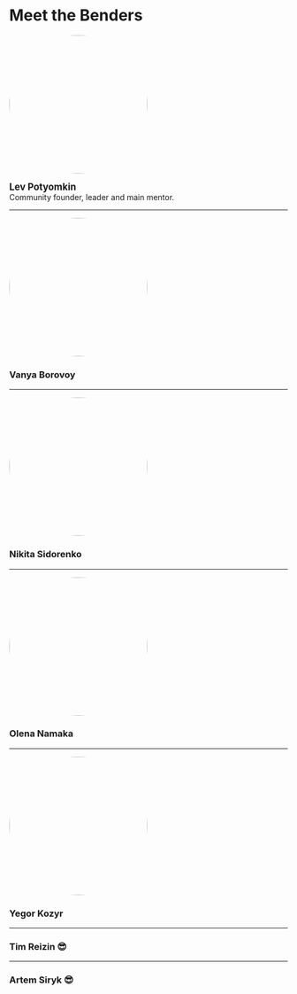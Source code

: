 
Meet the Benders
========

<img width=250px style="border-radius: 50%" 
src=https://forkbenders.xyz/images/lyova.jpg>

<b style="font-size: 1.2em">Lev Potyomkin</b><br>
Community founder, leader and main mentor.

---

<img width=250px style="border-radius: 50%"
src=https://forkbenders.xyz/images/vanya.jpg>

### Vanya Borovoy

---

<img width=250px style="border-radius: 50%"
src=https://forkbenders.xyz/images/sidor.jpg>

### Nikita Sidorenko

--- 

<img width=250px style="border-radius: 50%"
src=https://forkbenders.xyz/images/olenka.jpg>

### Olena Namaka

---

<img width=250px style="border-radius: 50%"
src=https://forkbenders.xyz/images/egor.jpg>

### Yegor Kozyr

---

### Tim Reizin 😎

---

### Artem Siryk 😎

<!--stackedit_data:
eyJoaXN0b3J5IjpbLTUxNjc1MjA0XX0=
-->